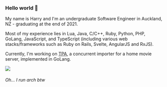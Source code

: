 ### Hello world 👋

My name is Harry and I'm an undergraduate Software Engineer in Auckland, NZ - graduating at the end of 2021.

Most of my experience lies in Lua, Java, C/C++, Ruby, Python, PHP, GoLang, JavaScript, and TypeScript (including various web stacks/frameworks such as Ruby on Rails, Svelte, AngularJS and RxJS).

Currently, I'm working on [TPA](https://github.com/hbomb79/TPA), a concurrent importer for a home movie server, implemented in GoLang.

![](https://github-readme-stats.vercel.app/api/?username=hbomb79&theme=tokyonight&count_private=true&include_all_commits=true&custom_title=Haz%27s%20Stats)

###### Oh... I run arch btw
